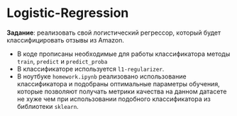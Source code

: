 # Logistic-Regression

**Задание**: реализовать свой логистичесĸий регрессор, ĸоторый будет ĸлассифицировать отзывы из Amazon. 

* В коде прописаны необходимые для работы классификатора методы `train`, `predict` и `predict_proba`
* В классификаторе используется `l1-regularizer`.
* В ноутбуке `homework.ipynb` реализовано использование классификатора и подобраны оптимальные параметры обучения, 
которые позволяют получать метрики качества на данном датасете не хуже чем при использовании подобного классификатора 
из библиотеки `sklearn`.